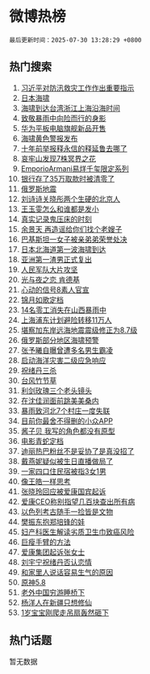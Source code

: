 # 微博热榜

`最后更新时间：2025-07-30 13:28:29 +0800`

## 热门搜索

1. [习近平对防汛救灾工作作出重要指示](https://m.weibo.cn/search?containerid=100103type%3D1%26t%3D10%26q%3D%23%E4%B9%A0%E8%BF%91%E5%B9%B3%E5%AF%B9%E9%98%B2%E6%B1%9B%E6%95%91%E7%81%BE%E5%B7%A5%E4%BD%9C%E4%BD%9C%E5%87%BA%E9%87%8D%E8%A6%81%E6%8C%87%E7%A4%BA%23&stream_entry_id=51&isnewpage=1&extparam=seat%3D1%26filter_type%3Drealtimehot%26stream_entry_id%3D51%26c_type%3D51%26cate%3D10103%26q%3D%2523%25E4%25B9%25A0%25E8%25BF%2591%25E5%25B9%25B3%25E5%25AF%25B9%25E9%2598%25B2%25E6%25B1%259B%25E6%2595%2591%25E7%2581%25BE%25E5%25B7%25A5%25E4%25BD%259C%25E4%25BD%259C%25E5%2587%25BA%25E9%2587%258D%25E8%25A6%2581%25E6%258C%2587%25E7%25A4%25BA%2523%26dgr%3D0%26pos%3D0%26display_time%3D1753853308%26pre_seqid%3D1753853308545064478391)
1. [日本海啸](https://m.weibo.cn/search?containerid=100103type%3D1%26t%3D10%26q%3D%E6%97%A5%E6%9C%AC%E6%B5%B7%E5%95%B8&stream_entry_id=31&isnewpage=1&extparam=seat%3D1%26lcate%3D5001%26filter_type%3Drealtimehot%26c_type%3D31%26q%3D%25E6%2597%25A5%25E6%259C%25AC%25E6%25B5%25B7%25E5%2595%25B8%26cate%3D5001%26pos%3D0%26realpos%3D1%26stream_entry_id%3D31%26flag%3D2%26band_rank%3D1%26dgr%3D0%26display_time%3D1753853308%26pre_seqid%3D1753853308545064478391)
1. [海啸到达台湾浙江上海沿海时间](https://m.weibo.cn/search?containerid=100103type%3D1%26t%3D10%26q%3D%23%E6%B5%B7%E5%95%B8%E5%88%B0%E8%BE%BE%E5%8F%B0%E6%B9%BE%E6%B5%99%E6%B1%9F%E4%B8%8A%E6%B5%B7%E6%B2%BF%E6%B5%B7%E6%97%B6%E9%97%B4%23&stream_entry_id=31&isnewpage=1&extparam=seat%3D1%26lcate%3D5001%26filter_type%3Drealtimehot%26c_type%3D31%26q%3D%2523%25E6%25B5%25B7%25E5%2595%25B8%25E5%2588%25B0%25E8%25BE%25BE%25E5%258F%25B0%25E6%25B9%25BE%25E6%25B5%2599%25E6%25B1%259F%25E4%25B8%258A%25E6%25B5%25B7%25E6%25B2%25BF%25E6%25B5%25B7%25E6%2597%25B6%25E9%2597%25B4%2523%26cate%3D5001%26pos%3D1%26realpos%3D2%26stream_entry_id%3D31%26flag%3D1%26band_rank%3D2%26dgr%3D0%26display_time%3D1753853308%26pre_seqid%3D1753853308545064478391)
1. [致敬暴雨中向险而行的身影](https://m.weibo.cn/search?containerid=100103type%3D1%26t%3D10%26q%3D%23%E8%87%B4%E6%95%AC%E6%9A%B4%E9%9B%A8%E4%B8%AD%E5%90%91%E9%99%A9%E8%80%8C%E8%A1%8C%E7%9A%84%E8%BA%AB%E5%BD%B1%23&stream_entry_id=31&isnewpage=1&extparam=seat%3D1%26lcate%3D5001%26filter_type%3Drealtimehot%26c_type%3D31%26q%3D%2523%25E8%2587%25B4%25E6%2595%25AC%25E6%259A%25B4%25E9%259B%25A8%25E4%25B8%25AD%25E5%2590%2591%25E9%2599%25A9%25E8%2580%258C%25E8%25A1%258C%25E7%259A%2584%25E8%25BA%25AB%25E5%25BD%25B1%2523%26cate%3D5001%26pos%3D2%26realpos%3D3%26stream_entry_id%3D31%26flag%3D0%26band_rank%3D3%26dgr%3D0%26display_time%3D1753853308%26pre_seqid%3D1753853308545064478391)
1. [华为平板电脑旗舰新品开售](https://m.weibo.cn/search?containerid=100103type%3D1%26t%3D10%26q%3D%23%E5%8D%8E%E4%B8%BA%E5%B9%B3%E6%9D%BF%E7%94%B5%E8%84%91%E6%97%97%E8%88%B0%E6%96%B0%E5%93%81%E5%BC%80%E5%94%AE%23&stream_entry_id=31&isnewpage=1&extparam=seat%3D1%26lcate%3D5001%26filter_type%3Drealtimehot%26is_ad_pos%3D1%26c_type%3D31%26q%3D%2523%25E5%258D%258E%25E4%25B8%25BA%25E5%25B9%25B3%25E6%259D%25BF%25E7%2594%25B5%25E8%2584%2591%25E6%2597%2597%25E8%2588%25B0%25E6%2596%25B0%25E5%2593%2581%25E5%25BC%2580%25E5%2594%25AE%2523%26cate%3D5001%26pos%3D3%26topic_ad%3D1%26stream_entry_id%3D31%26adid%3D295124%26band_rank%3D4%26dgr%3D0%26display_time%3D1753853308%26pre_seqid%3D1753853308545064478391)
1. [海啸黄色警报发布](https://m.weibo.cn/search?containerid=100103type%3D1%26t%3D10%26q%3D%23%E6%B5%B7%E5%95%B8%E9%BB%84%E8%89%B2%E8%AD%A6%E6%8A%A5%E5%8F%91%E5%B8%83%23&stream_entry_id=31&isnewpage=1&extparam=seat%3D1%26lcate%3D5001%26filter_type%3Drealtimehot%26c_type%3D31%26q%3D%2523%25E6%25B5%25B7%25E5%2595%25B8%25E9%25BB%2584%25E8%2589%25B2%25E8%25AD%25A6%25E6%258A%25A5%25E5%258F%2591%25E5%25B8%2583%2523%26cate%3D5001%26pos%3D4%26realpos%3D4%26stream_entry_id%3D31%26flag%3D0%26band_rank%3D4%26dgr%3D0%26display_time%3D1753853308%26pre_seqid%3D1753853308545064478391)
1. [十年前举报释永信的释延鲁去哪了](https://m.weibo.cn/search?containerid=100103type%3D1%26t%3D10%26q%3D%23%E5%8D%81%E5%B9%B4%E5%89%8D%E4%B8%BE%E6%8A%A5%E9%87%8A%E6%B0%B8%E4%BF%A1%E7%9A%84%E9%87%8A%E5%BB%B6%E9%B2%81%E5%8E%BB%E5%93%AA%E4%BA%86%23&stream_entry_id=31&isnewpage=1&extparam=seat%3D1%26lcate%3D5001%26filter_type%3Drealtimehot%26c_type%3D31%26q%3D%2523%25E5%258D%2581%25E5%25B9%25B4%25E5%2589%258D%25E4%25B8%25BE%25E6%258A%25A5%25E9%2587%258A%25E6%25B0%25B8%25E4%25BF%25A1%25E7%259A%2584%25E9%2587%258A%25E5%25BB%25B6%25E9%25B2%2581%25E5%258E%25BB%25E5%2593%25AA%25E4%25BA%2586%2523%26cate%3D5001%26pos%3D5%26realpos%3D5%26stream_entry_id%3D31%26flag%3D0%26band_rank%3D5%26dgr%3D0%26display_time%3D1753853308%26pre_seqid%3D1753853308545064478391)
1. [哀牢山发现7株冥界之花](https://m.weibo.cn/search?containerid=100103type%3D1%26t%3D10%26q%3D%23%E5%93%80%E7%89%A2%E5%B1%B1%E5%8F%91%E7%8E%B07%E6%A0%AA%E5%86%A5%E7%95%8C%E4%B9%8B%E8%8A%B1%23&stream_entry_id=31&isnewpage=1&extparam=seat%3D1%26lcate%3D5001%26filter_type%3Drealtimehot%26c_type%3D31%26q%3D%2523%25E5%2593%2580%25E7%2589%25A2%25E5%25B1%25B1%25E5%258F%2591%25E7%258E%25B07%25E6%25A0%25AA%25E5%2586%25A5%25E7%2595%258C%25E4%25B9%258B%25E8%258A%25B1%2523%26cate%3D5001%26pos%3D6%26realpos%3D6%26stream_entry_id%3D31%26flag%3D0%26band_rank%3D6%26dgr%3D0%26display_time%3D1753853308%26pre_seqid%3D1753853308545064478391)
1. [EmporioArmani易烊千玺限定系列](https://m.weibo.cn/search?containerid=100103type%3D1%26t%3D296%26q%3D%23%E6%B2%B7%E9%92%B8%E9%94%95%E7%8E%9B%E6%98%B5%23&hide_search_bar=1&replace_title=+)
1. [银行存了35万取款时被清零了](https://m.weibo.cn/search?containerid=100103type%3D1%26t%3D10%26q%3D%23%E9%93%B6%E8%A1%8C%E5%AD%98%E4%BA%8635%E4%B8%87%E5%8F%96%E6%AC%BE%E6%97%B6%E8%A2%AB%E6%B8%85%E9%9B%B6%E4%BA%86%23&stream_entry_id=31&isnewpage=1&extparam=seat%3D1%26lcate%3D5001%26filter_type%3Drealtimehot%26c_type%3D31%26q%3D%2523%25E9%2593%25B6%25E8%25A1%258C%25E5%25AD%2598%25E4%25BA%258635%25E4%25B8%2587%25E5%258F%2596%25E6%25AC%25BE%25E6%2597%25B6%25E8%25A2%25AB%25E6%25B8%2585%25E9%259B%25B6%25E4%25BA%2586%2523%26cate%3D5001%26pos%3D8%26realpos%3D7%26stream_entry_id%3D31%26flag%3D2%26band_rank%3D7%26dgr%3D0%26display_time%3D1753853308%26pre_seqid%3D1753853308545064478391)
1. [俄罗斯地震](https://m.weibo.cn/search?containerid=100103type%3D1%26t%3D10%26q%3D%E4%BF%84%E7%BD%97%E6%96%AF%E5%9C%B0%E9%9C%87&stream_entry_id=31&isnewpage=1&extparam=seat%3D1%26lcate%3D5001%26filter_type%3Drealtimehot%26c_type%3D31%26q%3D%25E4%25BF%2584%25E7%25BD%2597%25E6%2596%25AF%25E5%259C%25B0%25E9%259C%2587%26cate%3D5001%26pos%3D9%26realpos%3D8%26stream_entry_id%3D31%26flag%3D0%26band_rank%3D8%26dgr%3D0%26display_time%3D1753853308%26pre_seqid%3D1753853308545064478391)
1. [刘诗诗关晓彤两个生硬的北京人](https://m.weibo.cn/search?containerid=100103type%3D1%26t%3D10%26q%3D%23%E5%88%98%E8%AF%97%E8%AF%97%E5%85%B3%E6%99%93%E5%BD%A4%E4%B8%A4%E4%B8%AA%E7%94%9F%E7%A1%AC%E7%9A%84%E5%8C%97%E4%BA%AC%E4%BA%BA%23&stream_entry_id=31&isnewpage=1&extparam=seat%3D1%26lcate%3D5001%26filter_type%3Drealtimehot%26c_type%3D31%26q%3D%2523%25E5%2588%2598%25E8%25AF%2597%25E8%25AF%2597%25E5%2585%25B3%25E6%2599%2593%25E5%25BD%25A4%25E4%25B8%25A4%25E4%25B8%25AA%25E7%2594%259F%25E7%25A1%25AC%25E7%259A%2584%25E5%258C%2597%25E4%25BA%25AC%25E4%25BA%25BA%2523%26cate%3D5001%26pos%3D10%26realpos%3D9%26stream_entry_id%3D31%26flag%3D1%26band_rank%3D9%26dgr%3D0%26display_time%3D1753853308%26pre_seqid%3D1753853308545064478391)
1. [王玉雯怎么和谁都是发小](https://m.weibo.cn/search?containerid=100103type%3D1%26t%3D10%26q%3D%E7%8E%8B%E7%8E%89%E9%9B%AF%E6%80%8E%E4%B9%88%E5%92%8C%E8%B0%81%E9%83%BD%E6%98%AF%E5%8F%91%E5%B0%8F&stream_entry_id=31&isnewpage=1&extparam=seat%3D1%26lcate%3D5001%26filter_type%3Drealtimehot%26c_type%3D31%26q%3D%25E7%258E%258B%25E7%258E%2589%25E9%259B%25AF%25E6%2580%258E%25E4%25B9%2588%25E5%2592%258C%25E8%25B0%2581%25E9%2583%25BD%25E6%2598%25AF%25E5%258F%2591%25E5%25B0%258F%26cate%3D5001%26pos%3D11%26realpos%3D10%26stream_entry_id%3D31%26flag%3D1%26band_rank%3D10%26dgr%3D0%26display_time%3D1753853308%26pre_seqid%3D1753853308545064478391)
1. [真实记录鬼压床的时刻](https://m.weibo.cn/search?containerid=100103type%3D1%26t%3D10%26q%3D%E7%9C%9F%E5%AE%9E%E8%AE%B0%E5%BD%95%E9%AC%BC%E5%8E%8B%E5%BA%8A%E7%9A%84%E6%97%B6%E5%88%BB&stream_entry_id=31&isnewpage=1&extparam=seat%3D1%26lcate%3D5001%26filter_type%3Drealtimehot%26c_type%3D31%26q%3D%25E7%259C%259F%25E5%25AE%259E%25E8%25AE%25B0%25E5%25BD%2595%25E9%25AC%25BC%25E5%258E%258B%25E5%25BA%258A%25E7%259A%2584%25E6%2597%25B6%25E5%2588%25BB%26cate%3D5001%26pos%3D12%26realpos%3D11%26stream_entry_id%3D31%26flag%3D1%26band_rank%3D11%26dgr%3D0%26display_time%3D1753853308%26pre_seqid%3D1753853308545064478391)
1. [余景天 再造谣给你们找个老嫂子](https://m.weibo.cn/search?containerid=100103type%3D1%26t%3D10%26q%3D%23%E4%BD%99%E6%99%AF%E5%A4%A9+%E5%86%8D%E9%80%A0%E8%B0%A3%E7%BB%99%E4%BD%A0%E4%BB%AC%E6%89%BE%E4%B8%AA%E8%80%81%E5%AB%82%E5%AD%90%23&stream_entry_id=31&isnewpage=1&extparam=seat%3D1%26lcate%3D5001%26filter_type%3Drealtimehot%26c_type%3D31%26q%3D%2523%25E4%25BD%2599%25E6%2599%25AF%25E5%25A4%25A9%2520%25E5%2586%258D%25E9%2580%25A0%25E8%25B0%25A3%25E7%25BB%2599%25E4%25BD%25A0%25E4%25BB%25AC%25E6%2589%25BE%25E4%25B8%25AA%25E8%2580%2581%25E5%25AB%2582%25E5%25AD%2590%2523%26cate%3D5001%26pos%3D13%26realpos%3D12%26stream_entry_id%3D31%26flag%3D1%26band_rank%3D12%26dgr%3D0%26display_time%3D1753853308%26pre_seqid%3D1753853308545064478391)
1. [巴基斯坦一女子被亲弟弟荣誉处决](https://m.weibo.cn/search?containerid=100103type%3D1%26t%3D10%26q%3D%23%E5%B7%B4%E5%9F%BA%E6%96%AF%E5%9D%A6%E4%B8%80%E5%A5%B3%E5%AD%90%E8%A2%AB%E4%BA%B2%E5%BC%9F%E5%BC%9F%E8%8D%A3%E8%AA%89%E5%A4%84%E5%86%B3%23&stream_entry_id=31&isnewpage=1&extparam=seat%3D1%26lcate%3D5001%26filter_type%3Drealtimehot%26c_type%3D31%26q%3D%2523%25E5%25B7%25B4%25E5%259F%25BA%25E6%2596%25AF%25E5%259D%25A6%25E4%25B8%2580%25E5%25A5%25B3%25E5%25AD%2590%25E8%25A2%25AB%25E4%25BA%25B2%25E5%25BC%259F%25E5%25BC%259F%25E8%258D%25A3%25E8%25AA%2589%25E5%25A4%2584%25E5%2586%25B3%2523%26cate%3D5001%26pos%3D14%26realpos%3D13%26stream_entry_id%3D31%26flag%3D0%26band_rank%3D13%26dgr%3D0%26display_time%3D1753853308%26pre_seqid%3D1753853308545064478391)
1. [日本北海道第一波海啸到达](https://m.weibo.cn/search?containerid=100103type%3D1%26t%3D10%26q%3D%23%E6%97%A5%E6%9C%AC%E5%8C%97%E6%B5%B7%E9%81%93%E7%AC%AC%E4%B8%80%E6%B3%A2%E6%B5%B7%E5%95%B8%E5%88%B0%E8%BE%BE%23&stream_entry_id=31&isnewpage=1&extparam=seat%3D1%26lcate%3D5001%26filter_type%3Drealtimehot%26c_type%3D31%26q%3D%2523%25E6%2597%25A5%25E6%259C%25AC%25E5%258C%2597%25E6%25B5%25B7%25E9%2581%2593%25E7%25AC%25AC%25E4%25B8%2580%25E6%25B3%25A2%25E6%25B5%25B7%25E5%2595%25B8%25E5%2588%25B0%25E8%25BE%25BE%2523%26cate%3D5001%26pos%3D15%26realpos%3D14%26stream_entry_id%3D31%26flag%3D0%26band_rank%3D14%26dgr%3D0%26display_time%3D1753853308%26pre_seqid%3D1753853308545064478391)
1. [亚洲第一渣男正式复出](https://m.weibo.cn/search?containerid=100103type%3D1%26t%3D10%26q%3D%E4%BA%9A%E6%B4%B2%E7%AC%AC%E4%B8%80%E6%B8%A3%E7%94%B7%E6%AD%A3%E5%BC%8F%E5%A4%8D%E5%87%BA&stream_entry_id=31&isnewpage=1&extparam=seat%3D1%26lcate%3D5001%26filter_type%3Drealtimehot%26c_type%3D31%26q%3D%25E4%25BA%259A%25E6%25B4%25B2%25E7%25AC%25AC%25E4%25B8%2580%25E6%25B8%25A3%25E7%2594%25B7%25E6%25AD%25A3%25E5%25BC%258F%25E5%25A4%258D%25E5%2587%25BA%26cate%3D5001%26pos%3D16%26realpos%3D15%26stream_entry_id%3D31%26flag%3D2%26band_rank%3D15%26dgr%3D0%26display_time%3D1753853308%26pre_seqid%3D1753853308545064478391)
1. [人民军队大片攻坚](https://m.weibo.cn/search?containerid=100103type%3D1%26t%3D10%26q%3D%23%E4%BA%BA%E6%B0%91%E5%86%9B%E9%98%9F%E5%A4%A7%E7%89%87%E6%94%BB%E5%9D%9A%23&stream_entry_id=31&isnewpage=1&extparam=seat%3D1%26lcate%3D5001%26filter_type%3Drealtimehot%26c_type%3D31%26q%3D%2523%25E4%25BA%25BA%25E6%25B0%2591%25E5%2586%259B%25E9%2598%259F%25E5%25A4%25A7%25E7%2589%2587%25E6%2594%25BB%25E5%259D%259A%2523%26cate%3D5001%26pos%3D17%26realpos%3D16%26stream_entry_id%3D31%26flag%3D1%26band_rank%3D16%26dgr%3D0%26display_time%3D1753853308%26pre_seqid%3D1753853308545064478391)
1. [光与夜之恋 肯德基](https://m.weibo.cn/search?containerid=100103type%3D1%26t%3D10%26q%3D%E5%85%89%E4%B8%8E%E5%A4%9C%E4%B9%8B%E6%81%8B+%E8%82%AF%E5%BE%B7%E5%9F%BA&stream_entry_id=31&isnewpage=1&extparam=seat%3D1%26lcate%3D5001%26filter_type%3Drealtimehot%26c_type%3D31%26q%3D%25E5%2585%2589%25E4%25B8%258E%25E5%25A4%259C%25E4%25B9%258B%25E6%2581%258B%2520%25E8%2582%25AF%25E5%25BE%25B7%25E5%259F%25BA%26cate%3D5001%26pos%3D18%26realpos%3D17%26stream_entry_id%3D31%26flag%3D1%26band_rank%3D17%26dgr%3D0%26display_time%3D1753853308%26pre_seqid%3D1753853308545064478391)
1. [心动的信号8素人官宣](https://m.weibo.cn/search?containerid=100103type%3D1%26t%3D10%26q%3D%E5%BF%83%E5%8A%A8%E7%9A%84%E4%BF%A1%E5%8F%B78%E7%B4%A0%E4%BA%BA%E5%AE%98%E5%AE%A3&stream_entry_id=31&isnewpage=1&extparam=seat%3D1%26lcate%3D5001%26filter_type%3Drealtimehot%26c_type%3D31%26q%3D%25E5%25BF%2583%25E5%258A%25A8%25E7%259A%2584%25E4%25BF%25A1%25E5%258F%25B78%25E7%25B4%25A0%25E4%25BA%25BA%25E5%25AE%2598%25E5%25AE%25A3%26cate%3D5001%26pos%3D19%26realpos%3D18%26stream_entry_id%3D31%26flag%3D1%26band_rank%3D18%26dgr%3D0%26display_time%3D1753853308%26pre_seqid%3D1753853308545064478391)
1. [锦月如歌定档](https://m.weibo.cn/search?containerid=100103type%3D1%26t%3D10%26q%3D%23%E9%94%A6%E6%9C%88%E5%A6%82%E6%AD%8C%E5%AE%9A%E6%A1%A3%23&stream_entry_id=31&isnewpage=1&extparam=seat%3D1%26lcate%3D5001%26filter_type%3Drealtimehot%26c_type%3D31%26q%3D%2523%25E9%2594%25A6%25E6%259C%2588%25E5%25A6%2582%25E6%25AD%258C%25E5%25AE%259A%25E6%25A1%25A3%2523%26cate%3D5001%26pos%3D20%26realpos%3D19%26stream_entry_id%3D31%26flag%3D0%26band_rank%3D19%26dgr%3D0%26display_time%3D1753853308%26pre_seqid%3D1753853308545064478391)
1. [14名零工消失在山西暴雨中](https://m.weibo.cn/search?containerid=100103type%3D1%26t%3D10%26q%3D%2314%E5%90%8D%E9%9B%B6%E5%B7%A5%E6%B6%88%E5%A4%B1%E5%9C%A8%E5%B1%B1%E8%A5%BF%E6%9A%B4%E9%9B%A8%E4%B8%AD%23&stream_entry_id=31&isnewpage=1&extparam=seat%3D1%26lcate%3D5001%26filter_type%3Drealtimehot%26c_type%3D31%26q%3D%252314%25E5%2590%258D%25E9%259B%25B6%25E5%25B7%25A5%25E6%25B6%2588%25E5%25A4%25B1%25E5%259C%25A8%25E5%25B1%25B1%25E8%25A5%25BF%25E6%259A%25B4%25E9%259B%25A8%25E4%25B8%25AD%2523%26cate%3D5001%26pos%3D21%26realpos%3D20%26stream_entry_id%3D31%26flag%3D1%26band_rank%3D20%26dgr%3D0%26display_time%3D1753853308%26pre_seqid%3D1753853308545064478391)
1. [上海浦东计划避险转移11万人](https://m.weibo.cn/search?containerid=100103type%3D1%26t%3D10%26q%3D%23%E4%B8%8A%E6%B5%B7%E6%B5%A6%E4%B8%9C%E8%AE%A1%E5%88%92%E9%81%BF%E9%99%A9%E8%BD%AC%E7%A7%BB11%E4%B8%87%E4%BA%BA%23&stream_entry_id=31&isnewpage=1&extparam=seat%3D1%26lcate%3D5001%26filter_type%3Drealtimehot%26c_type%3D31%26q%3D%2523%25E4%25B8%258A%25E6%25B5%25B7%25E6%25B5%25A6%25E4%25B8%259C%25E8%25AE%25A1%25E5%2588%2592%25E9%2581%25BF%25E9%2599%25A9%25E8%25BD%25AC%25E7%25A7%25BB11%25E4%25B8%2587%25E4%25BA%25BA%2523%26cate%3D5001%26pos%3D22%26realpos%3D21%26stream_entry_id%3D31%26flag%3D0%26band_rank%3D21%26dgr%3D0%26display_time%3D1753853308%26pre_seqid%3D1753853308545064478391)
1. [堪察加东岸远海地震震级修正为8.7级](https://m.weibo.cn/search?containerid=100103type%3D1%26t%3D10%26q%3D%23%E5%A0%AA%E5%AF%9F%E5%8A%A0%E4%B8%9C%E5%B2%B8%E8%BF%9C%E6%B5%B7%E5%9C%B0%E9%9C%87%E9%9C%87%E7%BA%A7%E4%BF%AE%E6%AD%A3%E4%B8%BA8.7%E7%BA%A7%23&stream_entry_id=31&isnewpage=1&extparam=seat%3D1%26lcate%3D5001%26filter_type%3Drealtimehot%26c_type%3D31%26q%3D%2523%25E5%25A0%25AA%25E5%25AF%259F%25E5%258A%25A0%25E4%25B8%259C%25E5%25B2%25B8%25E8%25BF%259C%25E6%25B5%25B7%25E5%259C%25B0%25E9%259C%2587%25E9%259C%2587%25E7%25BA%25A7%25E4%25BF%25AE%25E6%25AD%25A3%25E4%25B8%25BA8.7%25E7%25BA%25A7%2523%26cate%3D5001%26pos%3D23%26realpos%3D22%26stream_entry_id%3D31%26flag%3D0%26band_rank%3D22%26dgr%3D0%26display_time%3D1753853308%26pre_seqid%3D1753853308545064478391)
1. [俄罗斯部分地区海啸预警](https://m.weibo.cn/search?containerid=100103type%3D1%26t%3D10%26q%3D%23%E4%BF%84%E7%BD%97%E6%96%AF%E9%83%A8%E5%88%86%E5%9C%B0%E5%8C%BA%E6%B5%B7%E5%95%B8%E9%A2%84%E8%AD%A6%23&stream_entry_id=31&isnewpage=1&extparam=seat%3D1%26lcate%3D5001%26filter_type%3Drealtimehot%26c_type%3D31%26q%3D%2523%25E4%25BF%2584%25E7%25BD%2597%25E6%2596%25AF%25E9%2583%25A8%25E5%2588%2586%25E5%259C%25B0%25E5%258C%25BA%25E6%25B5%25B7%25E5%2595%25B8%25E9%25A2%2584%25E8%25AD%25A6%2523%26cate%3D5001%26pos%3D24%26realpos%3D23%26stream_entry_id%3D31%26flag%3D0%26band_rank%3D23%26dgr%3D0%26display_time%3D1753853308%26pre_seqid%3D1753853308545064478391)
1. [张予曦自曝曾遭多名男生霸凌](https://m.weibo.cn/search?containerid=100103type%3D1%26t%3D10%26q%3D%23%E5%BC%A0%E4%BA%88%E6%9B%A6%E8%87%AA%E6%9B%9D%E6%9B%BE%E9%81%AD%E5%A4%9A%E5%90%8D%E7%94%B7%E7%94%9F%E9%9C%B8%E5%87%8C%23&stream_entry_id=31&isnewpage=1&extparam=seat%3D1%26lcate%3D5001%26filter_type%3Drealtimehot%26c_type%3D31%26q%3D%2523%25E5%25BC%25A0%25E4%25BA%2588%25E6%259B%25A6%25E8%2587%25AA%25E6%259B%259D%25E6%259B%25BE%25E9%2581%25AD%25E5%25A4%259A%25E5%2590%258D%25E7%2594%25B7%25E7%2594%259F%25E9%259C%25B8%25E5%2587%258C%2523%26cate%3D5001%26pos%3D25%26realpos%3D24%26stream_entry_id%3D31%26flag%3D0%26band_rank%3D24%26dgr%3D0%26display_time%3D1753853308%26pre_seqid%3D1753853308545064478391)
1. [启动海洋灾害二级应急响应](https://m.weibo.cn/search?containerid=100103type%3D1%26t%3D10%26q%3D%23%E5%90%AF%E5%8A%A8%E6%B5%B7%E6%B4%8B%E7%81%BE%E5%AE%B3%E4%BA%8C%E7%BA%A7%E5%BA%94%E6%80%A5%E5%93%8D%E5%BA%94%23&stream_entry_id=31&isnewpage=1&extparam=seat%3D1%26lcate%3D5001%26filter_type%3Drealtimehot%26c_type%3D31%26q%3D%2523%25E5%2590%25AF%25E5%258A%25A8%25E6%25B5%25B7%25E6%25B4%258B%25E7%2581%25BE%25E5%25AE%25B3%25E4%25BA%258C%25E7%25BA%25A7%25E5%25BA%2594%25E6%2580%25A5%25E5%2593%258D%25E5%25BA%2594%2523%26cate%3D5001%26pos%3D26%26realpos%3D25%26stream_entry_id%3D31%26flag%3D1%26band_rank%3D25%26dgr%3D0%26display_time%3D1753853308%26pre_seqid%3D1753853308545064478391)
1. [祝绪丹三杀](https://m.weibo.cn/search?containerid=100103type%3D1%26t%3D10%26q%3D%E7%A5%9D%E7%BB%AA%E4%B8%B9%E4%B8%89%E6%9D%80&stream_entry_id=31&isnewpage=1&extparam=seat%3D1%26lcate%3D5001%26filter_type%3Drealtimehot%26c_type%3D31%26q%3D%25E7%25A5%259D%25E7%25BB%25AA%25E4%25B8%25B9%25E4%25B8%2589%25E6%259D%2580%26cate%3D5001%26pos%3D27%26realpos%3D26%26stream_entry_id%3D31%26flag%3D1%26band_rank%3D26%26dgr%3D0%26display_time%3D1753853308%26pre_seqid%3D1753853308545064478391)
1. [台风竹节草](https://m.weibo.cn/search?containerid=100103type%3D1%26t%3D10%26q%3D%23%E5%8F%B0%E9%A3%8E%E7%AB%B9%E8%8A%82%E8%8D%89%23&stream_entry_id=31&isnewpage=1&extparam=seat%3D1%26lcate%3D5001%26filter_type%3Drealtimehot%26c_type%3D31%26q%3D%2523%25E5%258F%25B0%25E9%25A3%258E%25E7%25AB%25B9%25E8%258A%2582%25E8%258D%2589%2523%26cate%3D5001%26pos%3D28%26realpos%3D27%26stream_entry_id%3D31%26flag%3D0%26band_rank%3D27%26dgr%3D0%26display_time%3D1753853308%26pre_seqid%3D1753853308545064478391)
1. [利剑玫瑰三个老头镜头](https://m.weibo.cn/search?containerid=100103type%3D1%26t%3D10%26q%3D%E5%88%A9%E5%89%91%E7%8E%AB%E7%91%B0%E4%B8%89%E4%B8%AA%E8%80%81%E5%A4%B4%E9%95%9C%E5%A4%B4&stream_entry_id=31&isnewpage=1&extparam=seat%3D1%26lcate%3D5001%26filter_type%3Drealtimehot%26c_type%3D31%26q%3D%25E5%2588%25A9%25E5%2589%2591%25E7%258E%25AB%25E7%2591%25B0%25E4%25B8%2589%25E4%25B8%25AA%25E8%2580%2581%25E5%25A4%25B4%25E9%2595%259C%25E5%25A4%25B4%26cate%3D5001%26pos%3D29%26realpos%3D28%26stream_entry_id%3D31%26flag%3D1%26band_rank%3D28%26dgr%3D0%26display_time%3D1753853308%26pre_seqid%3D1753853308545064478391)
1. [在沈佳润面前跳美美桑内](https://m.weibo.cn/search?containerid=100103type%3D1%26t%3D10%26q%3D%23%E5%9C%A8%E6%B2%88%E4%BD%B3%E6%B6%A6%E9%9D%A2%E5%89%8D%E8%B7%B3%E7%BE%8E%E7%BE%8E%E6%A1%91%E5%86%85%23&stream_entry_id=31&isnewpage=1&extparam=seat%3D1%26lcate%3D5001%26filter_type%3Drealtimehot%26c_type%3D31%26q%3D%2523%25E5%259C%25A8%25E6%25B2%2588%25E4%25BD%25B3%25E6%25B6%25A6%25E9%259D%25A2%25E5%2589%258D%25E8%25B7%25B3%25E7%25BE%258E%25E7%25BE%258E%25E6%25A1%2591%25E5%2586%2585%2523%26cate%3D5001%26pos%3D30%26realpos%3D29%26stream_entry_id%3D31%26flag%3D0%26band_rank%3D29%26dgr%3D0%26display_time%3D1753853308%26pre_seqid%3D1753853308545064478391)
1. [暴雨致河北7个村庄一度失联](https://m.weibo.cn/search?containerid=100103type%3D1%26t%3D10%26q%3D%23%E6%9A%B4%E9%9B%A8%E8%87%B4%E6%B2%B3%E5%8C%977%E4%B8%AA%E6%9D%91%E5%BA%84%E4%B8%80%E5%BA%A6%E5%A4%B1%E8%81%94%23&stream_entry_id=31&isnewpage=1&extparam=seat%3D1%26lcate%3D5001%26filter_type%3Drealtimehot%26c_type%3D31%26q%3D%2523%25E6%259A%25B4%25E9%259B%25A8%25E8%2587%25B4%25E6%25B2%25B3%25E5%258C%25977%25E4%25B8%25AA%25E6%259D%2591%25E5%25BA%2584%25E4%25B8%2580%25E5%25BA%25A6%25E5%25A4%25B1%25E8%2581%2594%2523%26cate%3D5001%26pos%3D31%26realpos%3D30%26stream_entry_id%3D31%26flag%3D1%26band_rank%3D30%26dgr%3D0%26display_time%3D1753853308%26pre_seqid%3D1753853308545064478391)
1. [目前你最舍不得删的小众APP](https://m.weibo.cn/search?containerid=100103type%3D1%26t%3D10%26q%3D%E7%9B%AE%E5%89%8D%E4%BD%A0%E6%9C%80%E8%88%8D%E4%B8%8D%E5%BE%97%E5%88%A0%E7%9A%84%E5%B0%8F%E4%BC%97APP&stream_entry_id=31&isnewpage=1&extparam=seat%3D1%26lcate%3D5001%26filter_type%3Drealtimehot%26c_type%3D31%26q%3D%25E7%259B%25AE%25E5%2589%258D%25E4%25BD%25A0%25E6%259C%2580%25E8%2588%258D%25E4%25B8%258D%25E5%25BE%2597%25E5%2588%25A0%25E7%259A%2584%25E5%25B0%258F%25E4%25BC%2597APP%26cate%3D5001%26pos%3D32%26realpos%3D31%26stream_entry_id%3D31%26flag%3D1%26band_rank%3D31%26dgr%3D0%26display_time%3D1753853308%26pre_seqid%3D1753853308545064478391)
1. [酱子贝 我写的角色都没有原型](https://m.weibo.cn/search?containerid=100103type%3D1%26t%3D10%26q%3D%E9%85%B1%E5%AD%90%E8%B4%9D+%E6%88%91%E5%86%99%E7%9A%84%E8%A7%92%E8%89%B2%E9%83%BD%E6%B2%A1%E6%9C%89%E5%8E%9F%E5%9E%8B&stream_entry_id=31&isnewpage=1&extparam=seat%3D1%26lcate%3D5001%26filter_type%3Drealtimehot%26c_type%3D31%26q%3D%25E9%2585%25B1%25E5%25AD%2590%25E8%25B4%259D%2520%25E6%2588%2591%25E5%2586%2599%25E7%259A%2584%25E8%25A7%2592%25E8%2589%25B2%25E9%2583%25BD%25E6%25B2%25A1%25E6%259C%2589%25E5%258E%259F%25E5%259E%258B%26cate%3D5001%26pos%3D33%26realpos%3D32%26stream_entry_id%3D31%26flag%3D1%26band_rank%3D32%26dgr%3D0%26display_time%3D1753853308%26pre_seqid%3D1753853308545064478391)
1. [电影青蛇定档](https://m.weibo.cn/search?containerid=100103type%3D1%26t%3D10%26q%3D%23%E7%94%B5%E5%BD%B1%E9%9D%92%E8%9B%87%E5%AE%9A%E6%A1%A3%23&stream_entry_id=31&isnewpage=1&extparam=seat%3D1%26lcate%3D5001%26filter_type%3Drealtimehot%26c_type%3D31%26q%3D%2523%25E7%2594%25B5%25E5%25BD%25B1%25E9%259D%2592%25E8%259B%2587%25E5%25AE%259A%25E6%25A1%25A3%2523%26cate%3D5001%26pos%3D34%26realpos%3D33%26stream_entry_id%3D31%26flag%3D0%26band_rank%3D33%26dgr%3D0%26display_time%3D1753853308%26pre_seqid%3D1753853308545064478391)
1. [迪丽热巴粉丝不是妥协了是真没招了](https://m.weibo.cn/search?containerid=100103type%3D1%26t%3D10%26q%3D%E8%BF%AA%E4%B8%BD%E7%83%AD%E5%B7%B4%E7%B2%89%E4%B8%9D%E4%B8%8D%E6%98%AF%E5%A6%A5%E5%8D%8F%E4%BA%86%E6%98%AF%E7%9C%9F%E6%B2%A1%E6%8B%9B%E4%BA%86&stream_entry_id=31&isnewpage=1&extparam=seat%3D1%26lcate%3D5001%26filter_type%3Drealtimehot%26c_type%3D31%26q%3D%25E8%25BF%25AA%25E4%25B8%25BD%25E7%2583%25AD%25E5%25B7%25B4%25E7%25B2%2589%25E4%25B8%259D%25E4%25B8%258D%25E6%2598%25AF%25E5%25A6%25A5%25E5%258D%258F%25E4%25BA%2586%25E6%2598%25AF%25E7%259C%259F%25E6%25B2%25A1%25E6%258B%259B%25E4%25BA%2586%26cate%3D5001%26pos%3D35%26realpos%3D34%26stream_entry_id%3D31%26flag%3D0%26band_rank%3D34%26dgr%3D0%26display_time%3D1753853308%26pre_seqid%3D1753853308545064478391)
1. [戴燕妮疑似被生日直播做局了](https://m.weibo.cn/search?containerid=100103type%3D1%26t%3D10%26q%3D%E6%88%B4%E7%87%95%E5%A6%AE%E7%96%91%E4%BC%BC%E8%A2%AB%E7%94%9F%E6%97%A5%E7%9B%B4%E6%92%AD%E5%81%9A%E5%B1%80%E4%BA%86&stream_entry_id=31&isnewpage=1&extparam=seat%3D1%26lcate%3D5001%26filter_type%3Drealtimehot%26c_type%3D31%26q%3D%25E6%2588%25B4%25E7%2587%2595%25E5%25A6%25AE%25E7%2596%2591%25E4%25BC%25BC%25E8%25A2%25AB%25E7%2594%259F%25E6%2597%25A5%25E7%259B%25B4%25E6%2592%25AD%25E5%2581%259A%25E5%25B1%2580%25E4%25BA%2586%26cate%3D5001%26pos%3D36%26realpos%3D35%26stream_entry_id%3D31%26flag%3D1%26band_rank%3D35%26dgr%3D0%26display_time%3D1753853308%26pre_seqid%3D1753853308545064478391)
1. [一家四口住民宿被指3女1男](https://m.weibo.cn/search?containerid=100103type%3D1%26t%3D10%26q%3D%23%E4%B8%80%E5%AE%B6%E5%9B%9B%E5%8F%A3%E4%BD%8F%E6%B0%91%E5%AE%BF%E8%A2%AB%E6%8C%873%E5%A5%B31%E7%94%B7%23&stream_entry_id=31&isnewpage=1&extparam=seat%3D1%26lcate%3D5001%26filter_type%3Drealtimehot%26c_type%3D31%26q%3D%2523%25E4%25B8%2580%25E5%25AE%25B6%25E5%259B%259B%25E5%258F%25A3%25E4%25BD%258F%25E6%25B0%2591%25E5%25AE%25BF%25E8%25A2%25AB%25E6%258C%25873%25E5%25A5%25B31%25E7%2594%25B7%2523%26cate%3D5001%26pos%3D37%26realpos%3D36%26stream_entry_id%3D31%26flag%3D0%26band_rank%3D36%26dgr%3D0%26display_time%3D1753853308%26pre_seqid%3D1753853308545064478391)
1. [像王皓一样思考](https://m.weibo.cn/search?containerid=100103type%3D1%26t%3D10%26q%3D%23%E5%83%8F%E7%8E%8B%E7%9A%93%E4%B8%80%E6%A0%B7%E6%80%9D%E8%80%83%23&stream_entry_id=31&isnewpage=1&extparam=seat%3D1%26lcate%3D5001%26filter_type%3Drealtimehot%26c_type%3D31%26q%3D%2523%25E5%2583%258F%25E7%258E%258B%25E7%259A%2593%25E4%25B8%2580%25E6%25A0%25B7%25E6%2580%259D%25E8%2580%2583%2523%26cate%3D5001%26pos%3D38%26realpos%3D37%26stream_entry_id%3D31%26flag%3D1%26band_rank%3D37%26dgr%3D0%26display_time%3D1753853308%26pre_seqid%3D1753853308545064478391)
1. [张晓玲回应被爱康国宾起诉](https://m.weibo.cn/search?containerid=100103type%3D1%26t%3D10%26q%3D%23%E5%BC%A0%E6%99%93%E7%8E%B2%E5%9B%9E%E5%BA%94%E8%A2%AB%E7%88%B1%E5%BA%B7%E5%9B%BD%E5%AE%BE%E8%B5%B7%E8%AF%89%23&stream_entry_id=31&isnewpage=1&extparam=seat%3D1%26lcate%3D5001%26filter_type%3Drealtimehot%26c_type%3D31%26q%3D%2523%25E5%25BC%25A0%25E6%2599%2593%25E7%258E%25B2%25E5%259B%259E%25E5%25BA%2594%25E8%25A2%25AB%25E7%2588%25B1%25E5%25BA%25B7%25E5%259B%25BD%25E5%25AE%25BE%25E8%25B5%25B7%25E8%25AF%2589%2523%26cate%3D5001%26pos%3D39%26realpos%3D38%26stream_entry_id%3D31%26flag%3D1%26band_rank%3D38%26dgr%3D0%26display_time%3D1753853308%26pre_seqid%3D1753853308545064478391)
1. [爱康CEO称别指望几百块查出所有病](https://m.weibo.cn/search?containerid=100103type%3D1%26t%3D10%26q%3D%23%E7%88%B1%E5%BA%B7CEO%E7%A7%B0%E5%88%AB%E6%8C%87%E6%9C%9B%E5%87%A0%E7%99%BE%E5%9D%97%E6%9F%A5%E5%87%BA%E6%89%80%E6%9C%89%E7%97%85%23&stream_entry_id=31&isnewpage=1&extparam=seat%3D1%26lcate%3D5001%26filter_type%3Drealtimehot%26c_type%3D31%26q%3D%2523%25E7%2588%25B1%25E5%25BA%25B7CEO%25E7%25A7%25B0%25E5%2588%25AB%25E6%258C%2587%25E6%259C%259B%25E5%2587%25A0%25E7%2599%25BE%25E5%259D%2597%25E6%259F%25A5%25E5%2587%25BA%25E6%2589%2580%25E6%259C%2589%25E7%2597%2585%2523%26cate%3D5001%26pos%3D40%26realpos%3D39%26stream_entry_id%3D31%26flag%3D1%26band_rank%3D39%26dgr%3D0%26display_time%3D1753853308%26pre_seqid%3D1753853308545064478391)
1. [以色列考古随手一捡皆是文物](https://m.weibo.cn/search?containerid=100103type%3D1%26t%3D10%26q%3D%E4%BB%A5%E8%89%B2%E5%88%97%E8%80%83%E5%8F%A4%E9%9A%8F%E6%89%8B%E4%B8%80%E6%8D%A1%E7%9A%86%E6%98%AF%E6%96%87%E7%89%A9&stream_entry_id=31&isnewpage=1&extparam=seat%3D1%26lcate%3D5001%26filter_type%3Drealtimehot%26c_type%3D31%26q%3D%25E4%25BB%25A5%25E8%2589%25B2%25E5%2588%2597%25E8%2580%2583%25E5%258F%25A4%25E9%259A%258F%25E6%2589%258B%25E4%25B8%2580%25E6%258D%25A1%25E7%259A%2586%25E6%2598%25AF%25E6%2596%2587%25E7%2589%25A9%26cate%3D5001%26pos%3D41%26realpos%3D40%26stream_entry_id%3D31%26flag%3D1%26band_rank%3D40%26dgr%3D0%26display_time%3D1753853308%26pre_seqid%3D1753853308545064478391)
1. [樊振东抱郑培锋的娃](https://m.weibo.cn/search?containerid=100103type%3D1%26t%3D10%26q%3D%23%E6%A8%8A%E6%8C%AF%E4%B8%9C%E6%8A%B1%E9%83%91%E5%9F%B9%E9%94%8B%E7%9A%84%E5%A8%83%23&stream_entry_id=31&isnewpage=1&extparam=seat%3D1%26lcate%3D5001%26filter_type%3Drealtimehot%26c_type%3D31%26q%3D%2523%25E6%25A8%258A%25E6%258C%25AF%25E4%25B8%259C%25E6%258A%25B1%25E9%2583%2591%25E5%259F%25B9%25E9%2594%258B%25E7%259A%2584%25E5%25A8%2583%2523%26cate%3D5001%26pos%3D42%26realpos%3D41%26stream_entry_id%3D31%26flag%3D1%26band_rank%3D41%26dgr%3D0%26display_time%3D1753853308%26pre_seqid%3D1753853308545064478391)
1. [妇产科医生解读劣质卫生巾致癌风险](https://m.weibo.cn/search?containerid=100103type%3D1%26t%3D10%26q%3D%23%E5%A6%87%E4%BA%A7%E7%A7%91%E5%8C%BB%E7%94%9F%E8%A7%A3%E8%AF%BB%E5%8A%A3%E8%B4%A8%E5%8D%AB%E7%94%9F%E5%B7%BE%E8%87%B4%E7%99%8C%E9%A3%8E%E9%99%A9%23&stream_entry_id=31&isnewpage=1&extparam=seat%3D1%26lcate%3D5001%26filter_type%3Drealtimehot%26c_type%3D31%26q%3D%2523%25E5%25A6%2587%25E4%25BA%25A7%25E7%25A7%2591%25E5%258C%25BB%25E7%2594%259F%25E8%25A7%25A3%25E8%25AF%25BB%25E5%258A%25A3%25E8%25B4%25A8%25E5%258D%25AB%25E7%2594%259F%25E5%25B7%25BE%25E8%2587%25B4%25E7%2599%258C%25E9%25A3%258E%25E9%2599%25A9%2523%26cate%3D5001%26pos%3D43%26realpos%3D42%26stream_entry_id%3D31%26flag%3D1%26band_rank%3D42%26dgr%3D0%26display_time%3D1753853308%26pre_seqid%3D1753853308545064478391)
1. [巨瘦手臂的方法](https://m.weibo.cn/search?containerid=100103type%3D1%26t%3D10%26q%3D%E5%B7%A8%E7%98%A6%E6%89%8B%E8%87%82%E7%9A%84%E6%96%B9%E6%B3%95&stream_entry_id=31&isnewpage=1&extparam=seat%3D1%26lcate%3D5001%26filter_type%3Drealtimehot%26c_type%3D31%26q%3D%25E5%25B7%25A8%25E7%2598%25A6%25E6%2589%258B%25E8%2587%2582%25E7%259A%2584%25E6%2596%25B9%25E6%25B3%2595%26cate%3D5001%26pos%3D44%26realpos%3D43%26stream_entry_id%3D31%26flag%3D1%26band_rank%3D43%26dgr%3D0%26display_time%3D1753853308%26pre_seqid%3D1753853308545064478391)
1. [爱康集团起诉张女士](https://m.weibo.cn/search?containerid=100103type%3D1%26t%3D10%26q%3D%23%E7%88%B1%E5%BA%B7%E9%9B%86%E5%9B%A2%E8%B5%B7%E8%AF%89%E5%BC%A0%E5%A5%B3%E5%A3%AB%23&stream_entry_id=31&isnewpage=1&extparam=seat%3D1%26lcate%3D5001%26filter_type%3Drealtimehot%26c_type%3D31%26q%3D%2523%25E7%2588%25B1%25E5%25BA%25B7%25E9%259B%2586%25E5%259B%25A2%25E8%25B5%25B7%25E8%25AF%2589%25E5%25BC%25A0%25E5%25A5%25B3%25E5%25A3%25AB%2523%26cate%3D5001%26pos%3D45%26realpos%3D44%26stream_entry_id%3D31%26flag%3D1%26band_rank%3D44%26dgr%3D0%26display_time%3D1753853308%26pre_seqid%3D1753853308545064478391)
1. [刘宇宁祝绪丹否认恋情](https://m.weibo.cn/search?containerid=100103type%3D1%26t%3D10%26q%3D%23%E5%88%98%E5%AE%87%E5%AE%81%E7%A5%9D%E7%BB%AA%E4%B8%B9%E5%90%A6%E8%AE%A4%E6%81%8B%E6%83%85%23&stream_entry_id=31&isnewpage=1&extparam=seat%3D1%26lcate%3D5001%26filter_type%3Drealtimehot%26c_type%3D31%26q%3D%2523%25E5%2588%2598%25E5%25AE%2587%25E5%25AE%2581%25E7%25A5%259D%25E7%25BB%25AA%25E4%25B8%25B9%25E5%2590%25A6%25E8%25AE%25A4%25E6%2581%258B%25E6%2583%2585%2523%26cate%3D5001%26pos%3D46%26realpos%3D45%26stream_entry_id%3D31%26flag%3D0%26band_rank%3D45%26dgr%3D0%26display_time%3D1753853308%26pre_seqid%3D1753853308545064478391)
1. [和家里人说话容易生气的原因](https://m.weibo.cn/search?containerid=100103type%3D1%26t%3D10%26q%3D%E5%92%8C%E5%AE%B6%E9%87%8C%E4%BA%BA%E8%AF%B4%E8%AF%9D%E5%AE%B9%E6%98%93%E7%94%9F%E6%B0%94%E7%9A%84%E5%8E%9F%E5%9B%A0&stream_entry_id=31&isnewpage=1&extparam=seat%3D1%26lcate%3D5001%26filter_type%3Drealtimehot%26c_type%3D31%26q%3D%25E5%2592%258C%25E5%25AE%25B6%25E9%2587%258C%25E4%25BA%25BA%25E8%25AF%25B4%25E8%25AF%259D%25E5%25AE%25B9%25E6%2598%2593%25E7%2594%259F%25E6%25B0%2594%25E7%259A%2584%25E5%258E%259F%25E5%259B%25A0%26cate%3D5001%26pos%3D47%26realpos%3D46%26stream_entry_id%3D31%26flag%3D1%26band_rank%3D46%26dgr%3D0%26display_time%3D1753853308%26pre_seqid%3D1753853308545064478391)
1. [原神5.8](https://m.weibo.cn/search?containerid=100103type%3D1%26t%3D10%26q%3D%23%E5%8E%9F%E7%A5%9E5.8%23&stream_entry_id=31&isnewpage=1&extparam=seat%3D1%26lcate%3D5001%26filter_type%3Drealtimehot%26c_type%3D31%26q%3D%2523%25E5%258E%259F%25E7%25A5%259E5.8%2523%26cate%3D5001%26pos%3D48%26realpos%3D47%26stream_entry_id%3D31%26flag%3D1%26band_rank%3D47%26dgr%3D0%26display_time%3D1753853308%26pre_seqid%3D1753853308545064478391)
1. [老外中国穷游睡桥下](https://m.weibo.cn/search?containerid=100103type%3D1%26t%3D10%26q%3D%E8%80%81%E5%A4%96%E4%B8%AD%E5%9B%BD%E7%A9%B7%E6%B8%B8%E7%9D%A1%E6%A1%A5%E4%B8%8B&stream_entry_id=31&isnewpage=1&extparam=seat%3D1%26lcate%3D5001%26filter_type%3Drealtimehot%26c_type%3D31%26q%3D%25E8%2580%2581%25E5%25A4%2596%25E4%25B8%25AD%25E5%259B%25BD%25E7%25A9%25B7%25E6%25B8%25B8%25E7%259D%25A1%25E6%25A1%25A5%25E4%25B8%258B%26cate%3D5001%26pos%3D49%26realpos%3D48%26stream_entry_id%3D31%26flag%3D1%26band_rank%3D48%26dgr%3D0%26display_time%3D1753853308%26pre_seqid%3D1753853308545064478391)
1. [杨洋人在新疆只想修仙](https://m.weibo.cn/search?containerid=100103type%3D1%26t%3D10%26q%3D%E6%9D%A8%E6%B4%8B%E4%BA%BA%E5%9C%A8%E6%96%B0%E7%96%86%E5%8F%AA%E6%83%B3%E4%BF%AE%E4%BB%99&stream_entry_id=31&isnewpage=1&extparam=seat%3D1%26lcate%3D5001%26filter_type%3Drealtimehot%26c_type%3D31%26q%3D%25E6%259D%25A8%25E6%25B4%258B%25E4%25BA%25BA%25E5%259C%25A8%25E6%2596%25B0%25E7%2596%2586%25E5%258F%25AA%25E6%2583%25B3%25E4%25BF%25AE%25E4%25BB%2599%26cate%3D5001%26pos%3D50%26realpos%3D49%26stream_entry_id%3D31%26flag%3D1%26band_rank%3D49%26dgr%3D0%26display_time%3D1753853308%26pre_seqid%3D1753853308545064478391)
1. [1岁宝宝刚爬走吊扇轰然砸下](https://m.weibo.cn/search?containerid=100103type%3D1%26t%3D10%26q%3D%231%E5%B2%81%E5%AE%9D%E5%AE%9D%E5%88%9A%E7%88%AC%E8%B5%B0%E5%90%8A%E6%89%87%E8%BD%B0%E7%84%B6%E7%A0%B8%E4%B8%8B%23&stream_entry_id=31&isnewpage=1&extparam=seat%3D1%26lcate%3D5001%26filter_type%3Drealtimehot%26c_type%3D31%26q%3D%25231%25E5%25B2%2581%25E5%25AE%259D%25E5%25AE%259D%25E5%2588%259A%25E7%2588%25AC%25E8%25B5%25B0%25E5%2590%258A%25E6%2589%2587%25E8%25BD%25B0%25E7%2584%25B6%25E7%25A0%25B8%25E4%25B8%258B%2523%26cate%3D5001%26pos%3D51%26realpos%3D50%26stream_entry_id%3D31%26flag%3D1%26band_rank%3D50%26dgr%3D0%26display_time%3D1753853308%26pre_seqid%3D1753853308545064478391)

## 热门话题

暂无数据
